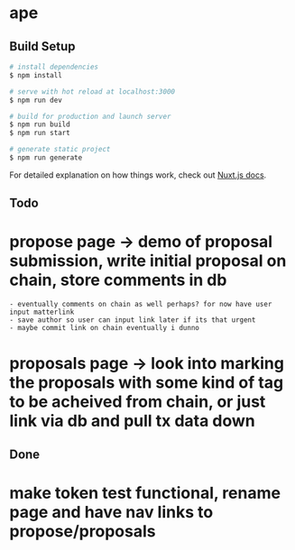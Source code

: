 # ape

## Build Setup

```bash
# install dependencies
$ npm install

# serve with hot reload at localhost:3000
$ npm run dev

# build for production and launch server
$ npm run build
$ npm run start

# generate static project
$ npm run generate
```

For detailed explanation on how things work, check out [Nuxt.js docs](https://nuxtjs.org).

## Todo
# propose page -> demo of proposal submission, write initial proposal on chain, store comments in db
	- eventually comments on chain as well perhaps? for now have user input matterlink
	- save author so user can input link later if its that urgent
	- maybe commit link on chain eventually i dunno 
# proposals page -> look into marking the proposals with some kind of tag to be acheived from chain, or just link via db and pull tx data down

## Done
# make token test functional, rename page and have nav links to propose/proposals